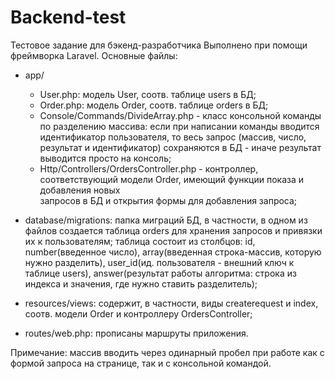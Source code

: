 # Backend-test
Тестовое задание для бэкенд-разработчика
Выполнено при помощи фреймворка Laravel.
Основные файлы:
- app/
    - User.php: модель User, соотв. таблице users в БД;
    - Order.php: модель Order, соотв. таблице orders в БД;
    - Console/Commands/DivideArray.php - класс консольной команды по разделению массива: если при написании команды 
      вводится идентификатор пользователя, то весь запрос (массив, число, результат и идентификатор) сохраняются в БД -
      иначе результат выводится просто на консоль;
    - Http/Controllers/OrdersController.php - контроллер, соответствующий модели Order, имеющий функции показа и добавления новых      
      запросов в БД и открытия формы для добавления запроса;
      
- database/migrations: папка миграций БД, в частности, в одном из файлов создается таблица orders для хранения запросов и привязки  
  их к пользователям; таблица состоит из столбцов: id, number(введенное число), array(введенная строка-массив, которую нужно
  разделить), user_id(ид. пользователя - внешний ключ к таблице users), answer(результат работы алгоритма: строка из индекса и
  значения, где нужно ставить разделитель);
- resources/views: содержит, в частности, виды createrequest и index, соотв. модели Order и контроллеру OrdersController;
- routes/web.php: прописаны маршруты приложения.

Примечание: массив вводить через одинарный пробел при работе как с формой запроса на странице, так и с консольной командой.

